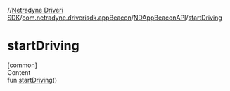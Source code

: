 //[Netradyne Driveri SDK](../../index.md)/[com.netradyne.driverisdk.appBeacon](../index.md)/[NDAppBeaconAPI](index.md)/[startDriving](start-driving.md)



# startDriving  
[common]  
Content  
fun [startDriving](start-driving.md)()  




